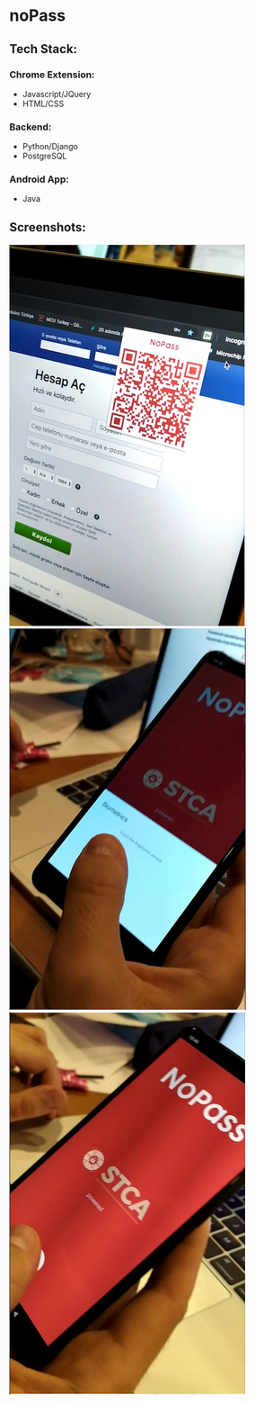 # noPass

## Tech Stack:
### Chrome Extension:
 - Javascript/JQuery
 - HTML/CSS
 
### Backend:
 - Python/Django
 - PostgreSQL
 
### Android App:
  - Java
  
## Screenshots:

![](browser_extension/ss1.png)
![](browser_extension/ss2.png)
![](browser_extension/ss3.png)
 
